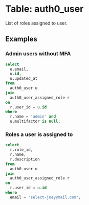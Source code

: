 # Table: auth0_user

List of roles assigned to user.

## Examples

### Admin users without MFA

```sql
select
  u.email,
  u.id,
  u.updated_at
from
  auth0_user u
join
  auth0_user_assigned_role r
on
  r.user_id = u.id
where
  r.name = 'admin' and
  u.multifactor is null;
```

### Roles a user is assigned to

```sql
select
  r.role_id,
  r.name,
  r.description
from
  auth0_user u
join
  auth0_user_assigned_role r
on
  r.user_id = u.id
where
  email = 'select-joey@mail.com';
```
